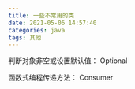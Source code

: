 ```yaml
---
title: 一些不常用的类
date: 2021-05-06 14:57:40
categories: java
tags: 其他
---
```




判断对象非空或设置默认值： Optional



函数式编程传递方法： Consumer